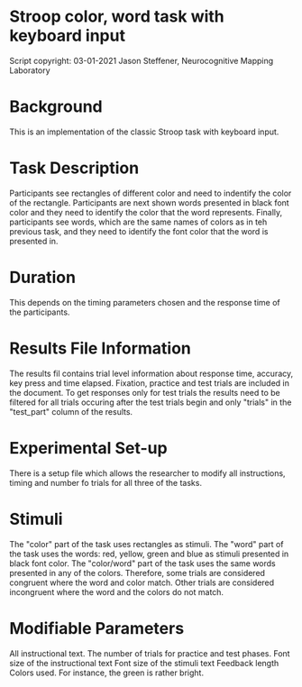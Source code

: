 # Stroop color, word task with keyboard input
Script copyright: 03-01-2021 Jason Steffener, Neurocognitive Mapping Laboratory

# Background
This is an implementation of the classic Stroop task with keyboard input. 

# Task Description
Participants see rectangles of different color and need to indentify the color of the rectangle. Participants are next shown words presented in black font color and they need to identify the color that the word represents. Finally, participants see words, which are the same names of colors as in teh previous task, and they need to identify the font color that the word is presented in.

# Duration
This depends on the timing parameters chosen and the response time of the participants. 

# Results File Information
The results fil contains trial level information about response time, accuracy, key press and time elapsed. Fixation, practice and test trials are included in the document. To get responses only for test trials the results need to be filtered for all trials occuring after the test trials begin and only "trials" in the "test_part" column of the results.

# Experimental Set-up
There is a setup file which allows the researcher to modify all instructions, timing and number fo trials for all three of the tasks.

# Stimuli
The "color" part of the task uses rectangles as stimuli. The "word" part of the task uses the words: red, yellow, green and blue as stimuli presented in black font color. The "color/word" part of the task uses the same words presented in any of the colors. Therefore, some trials are considered congruent where the word and color match. Other trials are considered incongruent where the word and the colors do not match.


# Modifiable Parameters
All instructional text. 
The number of trials for practice and test phases.
Font size of the instructional text
Font size of the stimuli text
Feedback length
Colors used. For instance, the green is rather bright.




